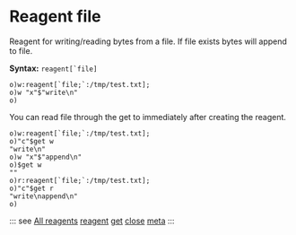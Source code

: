 # Reagent file

Reagent for writing/reading bytes from a file.
If file exists bytes will append to file.


**Syntax:** ```reagent[`file]```

```o
o)w:reagent[`file;`:/tmp/test.txt];
o)w "x"$"write\n"
o)
```

You can read file through the get to immediately after creating the reagent.

```o
o)w:reagent[`file;`:/tmp/test.txt];
o)"c"$get w
"write\n"
o)w "x"$"append\n"
o)$get w
""
o)r:reagent[`file;`:/tmp/test.txt];
o)"c"$get r
"write\nappend\n"
o)
```


::: see
[All reagents](/reference/types/reagents/overview.md)
[reagent](/verbs/concurrency/reagent.md)
[get](/verbs/concurrency/get.md)
[close](/verbs/concurrency/close.md)
[meta](/verbs/other/meta.md)
:::
